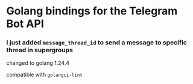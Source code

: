 # Golang bindings for the Telegram Bot API

### I just added `message_thread_id` to send a message to specific thread in supergroups

changed to golang 1.24.4

compatible with `golangci-lint`
